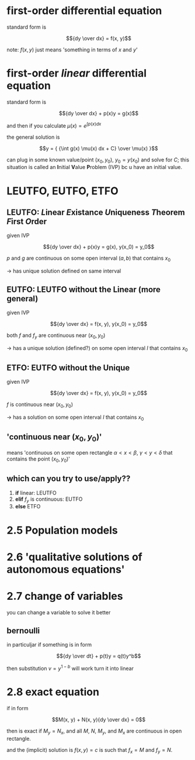 <link rel=stylesheet href=../style.css>

# first-order differential equation

standard form is

$${dy \over dx} = f(x, y)$$

note: $f(x, y)$ just means 'something in terms of $x$ and $y$'

# first-order *linear* differential equation

standard form is

$${dy \over dx} + p(x)y = g(x)$$

and then if you calculate $\mu(x) = e^{\int p(x)dx}$

the general solution is

$$y = {
    {\int g(x) \mu(x) dx + C} \over \mu(x)
}$$

can plug in some known value/point $(x_0, y_0)$, $y_0 = y(x_0)$ and solve for $C$; this situation is called an **I**nitial **V**alue **P**roblem (IVP) bc u have an initial value.

# LEUTFO, EUTFO, ETFO

## LEUTFO: *L*inear *E*xistance *U*niqueness *T*heorem *F*irst *O*rder

given IVP

$${dy \over dx} + p(x)y = g(x), y(x_0) = y_0$$

$p$ and $g$ are continuous on some open interval $(a, b)$ that contains $x_0$

$\rightarrow$ has unique solution defined on same interval

## EUTFO: LEUTFO without the Linear (more general)

given IVP

$${dy \over dx} = f(x, y), y(x_0) = y_0$$

both $f$ and $f_y$ are continuous near $(x_0, y_0)$

$\rightarrow$ has a unique solution (defined?) on some open interval $I$ that contains $x_0$

## ETFO: EUTFO without the Unique

given IVP

$${dy \over dx} = f(x, y), y(x_0) = y_0$$

$f$ is continuous near $(x_0, y_0)$

$\rightarrow$ has a solution on some open interval $I$ that contains $x_0$

## 'continuous near $(x_0, y_0)$'

means 'continuous on some open rectangle $\alpha < x < \beta$, $\gamma < y < \delta$ that contains the point $(x_0, y_0)$'

## which can you try to use/apply??

1. **if** linear: LEUTFO
2. **elif** $f_y$ is continuous: EUTFO
3. **else** ETFO

# 2.5 Population models

# 2.6 'qualitative solutions of autonomous equations'

# 2.7 change of variables
you can change a variable to solve it better

## bernoulli

in particuljar if something is in form

$${dy \over dt} + p(t)y = q(t)y^b$$

then substitution $v=y^{1-b}$ will work turn it into linear

# 2.8 exact equation
if in form

$$M(x, y) + N(x, y){dy \over dx} = 0$$

then is exact if $M_y = N_x$, and all $M$, $N$, $M_y$, and $M_x$ are continuous in open rectangle.

and the (implicit) solution is $f(x, y) = c$ is such that $f_x = M$ and $f_y = N$.